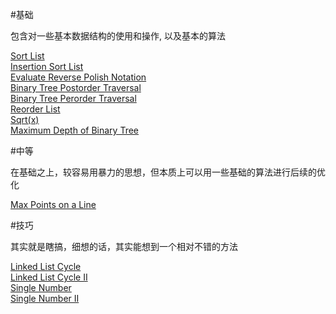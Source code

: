 
#基础

包含对一些基本数据结构的使用和操作, 以及基本的算法

[Sort List](http://oj.leetcode.com/problems/sort-list/)   
[Insertion Sort List ](http://oj.leetcode.com/problems/insertion-sort-list/)   
[Evaluate Reverse Polish Notation](http://oj.leetcode.com/problems/evaluate-reverse-polish-notation/)   
[Binary Tree Postorder Traversal](http://oj.leetcode.com/problems/binary-tree-postorder-traversal/)   
[Binary Tree Perorder Traversal](http://oj.leetcode.com/problems/binary-tree-perorder-traversal/)   
[Reorder List](http://oj.leetcode.com/problems/reorder-list/)   
[Sqrt(x)](http://oj.leetcode.com/problems/sqrtx/)   
[Maximum Depth of Binary Tree](http://oj.leetcode.com/problems/maximum-depth-of-binary-tree/)

#中等

在基础之上，较容易用暴力的思想，但本质上可以用一些基础的算法进行后续的优化

[Max Points on a Line](http://oj.leetcode.com/problems/max-points-on-a-line/)   

#技巧

其实就是瞎搞，细想的话，其实能想到一个相对不错的方法

[Linked List Cycle](http://oj.leetcode.com/problems/linked-list-cycle/)   
[Linked List Cycle II](http://oj.leetcode.com/problems/linked-list-cycle-ii/)   
[Single Number](http://oj.leetcode.com/problems/single-number/)   
[Single Number II](http://oj.leetcode.com/problems/single-number-ii/)   
